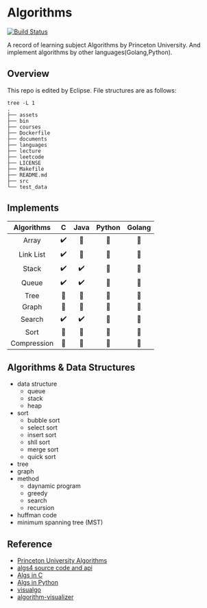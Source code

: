# Algorithms
[![Build Status](https://travis-ci.org/adolphlwq/algorithms.svg?branch=master)](https://travis-ci.org/adolphlwq/algorithms)

A record of learning subject Algorithms by Princeton University. And implement algorithms by other languages(Golang,Python).

## Overview
This repo is edited by Eclipse. File structures are as follows:
```shell
tree -L 1
.
├── assets
├── bin
├── courses
├── Dockerfile
├── documents
├── languages
├── lecture
├── leetcode
├── LICENSE
├── Makefile
├── README.md
├── src
└── test_data
```

## Implements
| Algorithms      |  C | Java  | Python | Golang |
| :--------: | :--------:| :------: | :------: | :------: |
|   Array  | :heavy_check_mark: | :black_square_button: | :black_square_button: | :black_square_button: |
| Link List  | :heavy_check_mark: | :black_square_button: | :black_square_button: | :black_square_button: |
|   Stack  | :heavy_check_mark: | :heavy_check_mark: | :black_square_button: | :black_square_button: |
|   Queue  | :heavy_check_mark: | :heavy_check_mark: | :black_square_button: | :black_square_button: |
|   Tree   | :black_square_button: | :black_square_button: | :black_square_button: | :black_square_button: |
|   Graph  | :black_square_button: | :black_square_button: | :black_square_button: | :black_square_button: |
|   Search | :heavy_check_mark: | :heavy_check_mark: | :black_square_button: | :black_square_button: |
|   Sort   | :black_square_button: | :black_square_button: | :black_square_button: | :black_square_button: |
|   Compression  | :black_square_button: | :black_square_button: | :black_square_button: | :black_square_button: |

## Algorithms & Data Structures
- data structure
    - queue
    - stack
    - heap
- sort
    - bubble sort
    - select sort
    - insert sort
    - shll sort
    - merge sort
    - quick sort
- tree
- graph
- method
    - daynamic program
    - greedy
    - search
    - recursion
- huffman code
- minimum spanning tree (MST)

## Reference
- [Princeton University Algorithms](/courses/README.md)
- [algs4 source code and api](http://algs4.cs.princeton.edu/code/index.php)
- [Algs in C](https://github.com/TheAlgorithms/C)
- [Algs in Python](https://github.com/keon/algorithms)
- [visualgo](https://visualgo.net/zh)
- [algorithm-visualizer](https://algorithm-visualizer.org/)